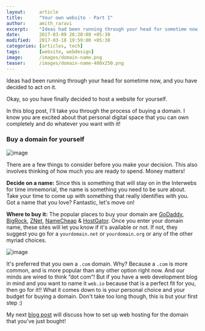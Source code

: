 ```yaml
---
layout:     article
title:      "Your own website - Part I"
author:     amith_raravi
excerpt:    "Ideas had been running through your head for sometime now, and you have decided to act on it."
date:       2017-03-09 20:20:00 +05:30
modified:   2017-03-18 19:59:00 +05:30
categories: [articles, tech]
tags:       [website, webdesign]
image:      /images/domain-name.png
teaser:     /images/domain-name-400x250.png
---
```


Ideas had been running through your head for sometime now, and you have decided to act on it.

Okay, so you have finally decided to host a website for yourself.

In this blog post, I'll take you through the process of buying a domain. I know you are excited about that personal digital space that you can own completely and do whatever you want with it!

### Buy a domain for yourself

![image](/images/domain-name.png)

There are a few things to consider before you make your decision. This also involves thinking of how much you are ready to spend. Money matters!

**Decide on a name:** Since this is something that will stay on in the Interwebs for time immemorial, the name is something you need to be sure about. Take your time to come up with something that really identifies with you. Got a name that you love? Fantastic, let's move on!

<advertising-article></advertising-article>

**Where to buy it:** The popular places to buy your domain are [GoDaddy](https://www.godaddy.com), [BigRock](https://www.bigrock.in), [ZNet](https://www.znetlive.com), [NameCheap](https://www.namecheap.com/) & [HostGator](https://www.hostgator.in). Once you enter your domain name, these sites will let you know if it's available or not. If not, they suggest you go for a `yourdomain.net` or `yourdomain.org` or any of the other myriad choices.

![image](/images/domains.jpg)

It's preferred that you own a `.com` domain. Why? Because a `.com` is more common, and is more popular than any other option right now. And our minds are wired to think “dot com”! But if you have a web development blog in mind and you want to name it `web.io` because that is a perfect fit for you, then go for it!! What it comes down to is your personal choice and your budget for buying a domain. Don't take too long though, this is but your first step :)

<advertising-article></advertising-article>

My next [blog post](/posts/2017-03-18-your-own-website-part-2/) will discuss how to set up web hosting for the domain that you've just bought!
